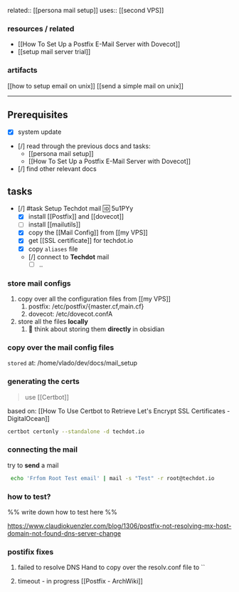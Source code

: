 related:: [[persona mail setup]]
uses:: [[second VPS]]
### resources / related
- [[How To Set Up a Postfix E-Mail Server with Dovecot]]
- [[setup mail server trial]]
### artifacts
[[how to setup email on unix]]
[[send a simple mail on unix]]

___

## **Prerequisites**
- [x] system update
- [/] read through the previous docs and tasks:
	- [[persona mail setup]] 
	- [[How To Set Up a Postfix E-Mail Server with Dovecot]]
- [/] find other relevant docs

## **tasks**

- [/] #task Setup Techdot mail  🆔 5u1PYy
	- [x] install [[Postfix]] and [[dovecot]]
	- [ ] install [[mailutils]]
	- [x] copy the [[Mail Config]] from [[my VPS]]
	- [x] get [[SSL certificate]] for techdot.io
	- [x] copy `aliases` file
	- [/]  connect to **Techdot** mail 
		- [ ] ..

### store mail configs
1. copy over all the configuration files from [[my VPS]]
	1. postfix: /etc/postfix/{master.cf,main.cf}
	2. dovecot: /etc/dovecot.confA
2. store all the files **locally**
	1. 🤔 think about storing them **directly** in obsidian

### copy over the mail config files
`stored` at: /home/vlado/dev/docs/mail_setup

### generating the certs
> use [[Certbot]]

based on: [[How To Use Certbot to Retrieve Let's Encrypt SSL Certificates - DigitalOcean]]

```bash
certbot certonly --standalone -d techdot.io
```

### connecting the mail

try to **send** a mail

```sh
 echo 'Frfom Root Test email' | mail -s "Test" -r root@techdot.io
```

### how to test?
%% write down how to test here %%

https://www.claudiokuenzler.com/blog/1306/postfix-not-resolving-mx-host-domain-not-found-dns-server-change

### postifix fixes

1. failed to resolve DNS
	Hand to copy over the resolv.conf file to ``

2. timeout - in progress
[[Postfix - ArchWiki]]
